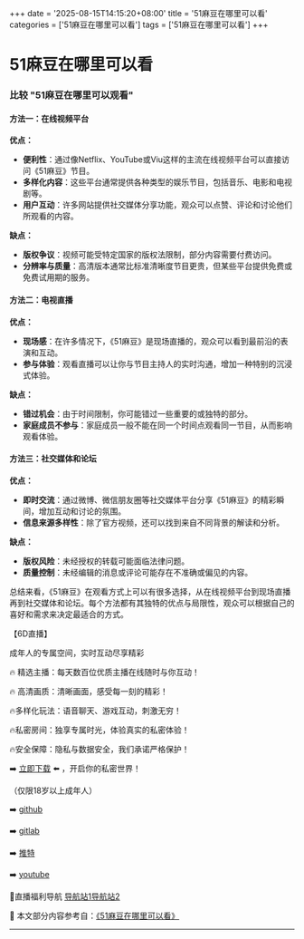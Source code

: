 +++
date = '2025-08-15T14:15:20+08:00'
title = '51麻豆在哪里可以看'
categories = ['51麻豆在哪里可以看']
tags = ['51麻豆在哪里可以看']
+++

# 51麻豆在哪里可以看

### 比较 "51麻豆在哪里可以观看"

#### 方法一：在线视频平台

**优点：**
- **便利性**：通过像Netflix、YouTube或Viu这样的主流在线视频平台可以直接访问《51麻豆》节目。
- **多样化内容**：这些平台通常提供各种类型的娱乐节目，包括音乐、电影和电视剧等。
- **用户互动**：许多网站提供社交媒体分享功能，观众可以点赞、评论和讨论他们所观看的内容。

**缺点：**
- **版权争议**：视频可能受特定国家的版权法限制，部分内容需要付费访问。
- **分辨率与质量**：高清版本通常比标准清晰度节目更贵，但某些平台提供免费或免费试用期的服务。

#### 方法二：电视直播

**优点：**
- **现场感**：在许多情况下，《51麻豆》是现场直播的，观众可以看到最前沿的表演和互动。
- **参与体验**：观看直播可以让你与节目主持人的实时沟通，增加一种特别的沉浸式体验。

**缺点：**
- **错过机会**：由于时间限制，你可能错过一些重要的或独特的部分。
- **家庭成员不参与**：家庭成员一般不能在同一个时间点观看同一节目，从而影响观看体验。

#### 方法三：社交媒体和论坛

**优点：**
- **即时交流**：通过微博、微信朋友圈等社交媒体平台分享《51麻豆》的精彩瞬间，增加互动和讨论的氛围。
- **信息来源多样性**：除了官方视频，还可以找到来自不同背景的解读和分析。

**缺点：**
- **版权风险**：未经授权的转载可能面临法律问题。
- **质量控制**：未经编辑的消息或评论可能存在不准确或偏见的内容。

总结来看，《51麻豆》在观看方式上可以有很多选择，从在线视频平台到现场直播再到社交媒体和论坛。每个方法都有其独特的优点与局限性，观众可以根据自己的喜好和需求来决定最适合的方式。

【6D直播】

 成年人的专属空间，实时互动尽享精彩

🔥 精选主播：每天数百位优质主播在线随时与你互动！

🔥 高清画质：清晰画面，感受每一刻的精彩！

🔥多样化玩法：语音聊天、游戏互动，刺激无穷！

🔥私密房间：独享专属时光，体验真实的私密体验！

🔥安全保障：隐私与数据安全，我们承诺严格保护！

➡️ [立即下载](https://down123.s3.ap-east-1.amazonaws.com/down/down.html?channelCode=blog) ⬅️ ，开启你的私密世界！

 （仅限18岁以上成年人）

➡️ [github](https://aldult-live.github.io/)

➡️ [gitlab](https://seo-09598d.gitlab.io/)

➡️ [推特](https://x.com/wegame33)

➡️ [youtube](https://www.youtube.com/@6Dlive)

🔞直播福利导航   [导航站1](https://webstack-86085a.gitlab.io/)[导航站2](https://onlygit123-2.github.io/)

📘 本文部分内容参考自：[《51麻豆在哪里可以看》](https://webstack-hugo-9.pages.dev/)

---

